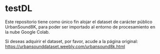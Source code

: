 # testDL
Este repositorio tiene como único fin alojar el dataset de carácter público UrbanSound8K,
para poder ser importado al entorno de procesamiento en la nube Google Colab. 

Si deseas adquirir el dataset, por favor, acude a la página original: 
https://urbansounddataset.weebly.com/urbansound8k.html
